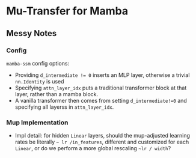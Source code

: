 # Mu-Transfer for Mamba


## Messy Notes

### Config

`mamba-ssm` config options:
* Providing `d_intermediate != 0` inserts an MLP layer, otherwise a trivial `nn.Identity` is used
* Specifying `attn_layer_idx` puts a traditional transformer block at that layer, rather than a mamba block.
* A vanilla transformer then comes from setting `d_intermediate!=0` and specifying all layerss in `attn_layer_idx`. 



### Mup Implementation


*  Impl detail: for hidden `Linear` layers, should the mup-adjusted learning rates be literally `~ lr /in_features`, different and customized for each `Linear`,  or do we perform a more global rescaling `~lr / width`?
